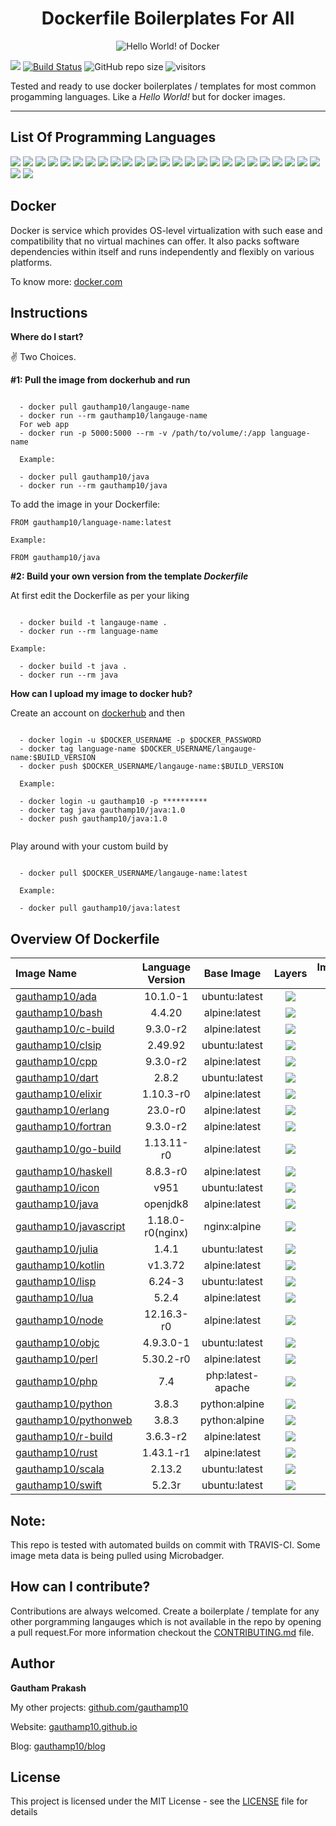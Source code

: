 <h1 align="center">Dockerfile Boilerplates For All</h1>

<p align="center">
  <img src="https://i.imgur.com/MvsT3qI.png" alt="Hello World! of Docker"/>
</p>

<a href="https://travis-ci.com/gauthamp10/dockerfile-boilerplates"><img src="https://img.icons8.com/color/48/000000/travis-ci.png"/></a> [![Build Status](https://travis-ci.com/gauthamp10/dockerfile-boilerplates.svg?token=GyGbkGV9nLfsTamsNpS4&branch=master)](https://travis-ci.com/gauthamp10/dockerfile-boilerplates) ![GitHub repo size](https://img.shields.io/github/repo-size/gauthamp10/dockerfile-biolerplates) ![visitors](https://visitor-badge.glitch.me/badge?page_id=gauthamp10.dockerfile-boilerplates)

Tested and ready to use docker boilerplates / templates for most common progamming languages. Like a *Hello World!* but for  docker images.

---

## __List Of Programming Languages__

[![](https://img.shields.io/badge/ada-%20-blue)](https://img.shields.io/badge/ada-%20-blue) [![](https://img.shields.io/badge/bash-%20-blue)](https://img.shields.io/badge/bash-%20-blue) [![](https://img.shields.io/badge/C-%20-blue)](https://img.shields.io/badge/C-%20-blue) [![](https://img.shields.io/badge/CommonLisp-%20-blue)](https://img.shields.io/badge/CommonLisp-%20-blue) [![](https://img.shields.io/badge/cpp-%20-blue)](https://img.shields.io/badge/cpp-%20-blue) [![](https://img.shields.io/badge/dart-%20-blue)](https://img.shields.io/badge/dart-%20-blue) [![](https://img.shields.io/badge/elixir-%20-blue)](https://img.shields.io/badge/elixir-%20-blue) [![](https://img.shields.io/badge/erlang-%20-blue)](https://img.shields.io/badge/erlang-%20-blue) [![](https://img.shields.io/badge/fortran-%20-blue)](https://img.shields.io/badge/fortran-%20-blue) [![](https://img.shields.io/badge/go-%20-blue)](https://img.shields.io/badge/go-%20-blue) [![](https://img.shields.io/badge/haskell-%20-blue)](https://img.shields.io/badge/haskell-%20-blue) [![](https://img.shields.io/badge/icon-%20-blue)](https://img.shields.io/badge/icon-%20-blue) [![](https://img.shields.io/badge/java-%20-blue)](https://img.shields.io/badge/java-%20-blue) [![](https://img.shields.io/badge/javascript-%20-blue)](https://img.shields.io/badge/javascript-%20-blue) [![](https://img.shields.io/badge/julia-%20-blue)](https://img.shields.io/badge/julia-%20-blue) [![](https://img.shields.io/badge/kotlin-%20-blue)](https://img.shields.io/badge/kotlin-%20-blue) [![](https://img.shields.io/badge/lisp-%20-blue)](https://img.shields.io/badge/lisp-%20-blue) [![](https://img.shields.io/badge/lua-%20-blue)](https://img.shields.io/badge/lua-%20-blue) [![](https://img.shields.io/badge/node-%20-blue)](https://img.shields.io/badge/node-%20-blue) [![](https://img.shields.io/badge/objectiveC-%20-blue)](https://img.shields.io/badge/objectiveC-%20-blue) [![](https://img.shields.io/badge/perl-%20-blue)](https://img.shields.io/badge/perl-%20-blue) [![](https://img.shields.io/badge/php-%20-blue)](https://img.shields.io/badge/php-%20-blue) [![](https://img.shields.io/badge/python-%20-blue)](https://img.shields.io/badge/python-%20-blue) [![](https://img.shields.io/badge/R-%20-blue)](https://img.shields.io/badge/R-%20-blue) [![](https://img.shields.io/badge/rust-%20-blue)](https://img.shields.io/badge/rust-%20-blue) [![](https://img.shields.io/badge/scala-%20-blue)](https://img.shields.io/badge/scala-%20-blue) [![](https://img.shields.io/badge/swift-%20-blue)](https://img.shields.io/badge/swift-%20-blue) 

## __Docker__

Docker is service which provides OS-level virtualization with such ease and compatibility that no virtual machines can offer. It also packs software dependencies within itself and runs independently and flexibly on various platforms.

To know more: [docker.com](https://www.docker.com/)


## __Instructions__

__Where do I start?__

✌️ Two Choices.

__#1: Pull the image from dockerhub and run__

```

  - docker pull gauthamp10/langauge-name
  - docker run --rm gauthamp10/langauge-name
  For web app
  - docker run -p 5000:5000 --rm -v /path/to/volume/:/app language-name

  Example:

  - docker pull gauthamp10/java
  - docker run --rm gauthamp10/java

```
To add the image in your Dockerfile:

```
FROM gauthamp10/language-name:latest

Example:

FROM gauthamp10/java

```

__#2: Build your own version from the template *Dockerfile*__

At first edit the Dockerfile as per your liking 

```

  - docker build -t langauge-name .
  - docker run --rm language-name

Example:

  - docker build -t java .
  - docker run --rm java

```

__How can I upload my image to docker hub?__

Create an account on [dockerhub](https://hub.docker.com/) and then

```

  - docker login -u $DOCKER_USERNAME -p $DOCKER_PASSWORD
  - docker tag language-name $DOCKER_USERNAME/langauge-name:$BUILD_VERSION
  - docker push $DOCKER_USERNAME/langauge-name:$BUILD_VERSION

  Example:

  - docker login -u gauthamp10 -p **********
  - docker tag java gauthamp10/java:1.0
  - docker push gauthamp10/java:1.0


```

Play around with your custom build by

```

  - docker pull $DOCKER_USERNAME/langauge-name:latest

  Example:

  - docker pull gauthamp10/java:latest

```

## __Overview Of Dockerfile__

|     Image Name     |     Language Version     |     Base Image     |     Layers      |     Image Size     |
| :--------------- | :--------------: | :---------------: | :---------------: | ------------------------------------------: |
| [gauthamp10/ada](https://github.com/gauthamp10/dockerfile-boilerplates/blob/master/ada/Dockerfile)        |     10.1.0-1     |   ubuntu:latest |   [![](https://images.microbadger.com/badges/image/gauthamp10/ada.svg)](https://microbadger.com/images/gauthamp10/ada)   |             [![](https://img.shields.io/badge/size-492MB-orange)](https://img.shields.io/badge/size-492MB-orange) |
| [gauthamp10/bash](https://github.com/gauthamp10/dockerfile-boilerplates/blob/master/bash/Dockerfile)       |      4.4.20      |   alpine:latest |   [![](https://images.microbadger.com/badges/image/gauthamp10/bash.svg)](https://microbadger.com/images/gauthamp10/bash)   | [![](https://img.shields.io/badge/size-5.61MB-brightgreen)](https://img.shields.io/badge/size-5.61MB-brightgreen) |
| [gauthamp10/c-build](https://github.com/gauthamp10/dockerfile-boilerplates/blob/master/c/Dockerfile)          |     9.3.0-r2     |   alpine:latest |   [![](https://images.microbadger.com/badges/image/gauthamp10/c-build.svg)](https://microbadger.com/images/gauthamp10/c-build)   |             [![](https://img.shields.io/badge/size-181MB-yellow)](https://img.shields.io/badge/size-181MB-yellow) |
| [gauthamp10/clsip](https://github.com/gauthamp10/dockerfile-boilerplates/blob/master/clisp/Dockerfile)      |      2.49.92     |   ubuntu:latest |   [![](https://images.microbadger.com/badges/image/gauthamp10/clisp.svg)](https://microbadger.com/images/gauthamp10/clisp)   |   [![](https://img.shields.io/badge/size-130MB-yellowgreen)](https://img.shields.io/badge/size-130MB-yellowgreen) |
| [gauthamp10/cpp](https://github.com/gauthamp10/dockerfile-boilerplates/blob/master/cpp/Dockerfile)        |     9.3.0-r2     |   alpine:latest |   [![](https://images.microbadger.com/badges/image/gauthamp10/cpp.svg)](https://microbadger.com/images/gauthamp10/cpp)   |             [![](https://img.shields.io/badge/size-181MB-yellow)](https://img.shields.io/badge/size-181MB-yellow) |
| [gauthamp10/dart](https://github.com/gauthamp10/dockerfile-boilerplates/blob/master/dart/Dockerfile)       |       2.8.2      |   ubuntu:latest |   [![](https://images.microbadger.com/badges/image/gauthamp10/dart.svg)](https://microbadger.com/images/gauthamp10/dart)   |                   [![](https://img.shields.io/badge/size-628MB-red)](https://img.shields.io/badge/size-628MB-red) |
| [gauthamp10/elixir](https://github.com/gauthamp10/dockerfile-boilerplates/blob/master/elixir/Dockerfile)     |     1.10.3-r0    |   alpine:latest |   [![](https://images.microbadger.com/badges/image/gauthamp10/elixir.svg)](https://microbadger.com/images/gauthamp10/elixir)   |     [![](https://img.shields.io/badge/size-40MB-brightgreen)](https://img.shields.io/badge/size-40MB-brightgreen) |
| [gauthamp10/erlang](https://github.com/gauthamp10/dockerfile-boilerplates/blob/master/erlang/Dockerfile)     |      23.0-r0     |   alpine:latest |   [![](https://images.microbadger.com/badges/image/gauthamp10/erlang.svg)](https://microbadger.com/images/gauthamp10/erlang)   | [![](https://img.shields.io/badge/size-18.4MB-brightgreen)](https://img.shields.io/badge/size-18.4MB-brightgreen) |
| [gauthamp10/fortran](https://github.com/gauthamp10/dockerfile-boilerplates/blob/master/fortran/Dockerfile)    |     9.3.0-r2     |   alpine:latest |   [![](https://images.microbadger.com/badges/image/gauthamp10/fortran.svg)](https://microbadger.com/images/gauthamp10/fortran)   |             [![](https://img.shields.io/badge/size-210MB-yellow)](https://img.shields.io/badge/size-210MB-yellow) |
| [gauthamp10/go-build](https://github.com/gauthamp10/dockerfile-boilerplates/blob/master/go/Dockerfile)         |    1.13.11-r0    |   alpine:latest |   [![](https://images.microbadger.com/badges/image/gauthamp10/go-build.svg)](https://microbadger.com/images/gauthamp10/go-build)   |             [![](https://img.shields.io/badge/size-419MB-orange)](https://img.shields.io/badge/size-419MB-orange) |
| [gauthamp10/haskell](https://github.com/gauthamp10/dockerfile-boilerplates/blob/master/haskell/Dockerfile)    |     8.8.3-r0     |   alpine:latest |   [![](https://images.microbadger.com/badges/image/gauthamp10/haskell.svg)](https://microbadger.com/images/gauthamp10/haskell)   |                 [![](https://img.shields.io/badge/size-1.08GB-red)](https://img.shields.io/badge/size-1.08GB-red) |
| [gauthamp10/icon](https://github.com/gauthamp10/dockerfile-boilerplates/blob/master/icon/Dockerfile)       |       v951       |   ubuntu:latest |   [![](https://images.microbadger.com/badges/image/gauthamp10/icon.svg)](https://microbadger.com/images/gauthamp10/icon)   |   [![](https://img.shields.io/badge/size-119MB-yellowgreen)](https://img.shields.io/badge/size-119MB-yellowgreen) |
| [gauthamp10/java](https://github.com/gauthamp10/dockerfile-boilerplates/blob/master/java/Dockerfile)       |     openjdk8     |   alpine:latest |   [![](https://images.microbadger.com/badges/image/gauthamp10/java.svg)](https://microbadger.com/images/gauthamp10/java)   |   [![](https://img.shields.io/badge/size-123MB-yellowgreen)](https://img.shields.io/badge/size-123MB-yellowgreen) |
| [gauthamp10/javascript](https://github.com/gauthamp10/dockerfile-boilerplates/blob/master/javascript/Dockerfile) | 1.18.0-r0(nginx) |    nginx:alpine|   [![](https://images.microbadger.com/badges/image/gauthamp10/javascript.svg)](https://microbadger.com/images/gauthamp10/javascript)   | [![](https://img.shields.io/badge/size-19.9MB-brightgreen)](https://img.shields.io/badge/size-19.9MB-brightgreen) |
| [gauthamp10/julia](https://github.com/gauthamp10/dockerfile-boilerplates/blob/master/julia/Dockerfile)      |       1.4.1      |   ubuntu:latest |   [![](https://images.microbadger.com/badges/image/gauthamp10/julia.svg)](https://microbadger.com/images/gauthamp10/julia)   |             [![](https://img.shields.io/badge/size-469MB-orange)](https://img.shields.io/badge/size-469MB-orange) |
| [gauthamp10/kotlin](https://github.com/gauthamp10/dockerfile-boilerplates/blob/master/kotlin/Dockerfile)     |      v1.3.72     |   alpine:latest |   [![](https://images.microbadger.com/badges/image/gauthamp10/kotlin.svg)](https://microbadger.com/images/gauthamp10/kotlin)   |           [![](https://img.shields.io/badge/size-362MB-orange)](https://img.shields.io/badge/size-326MB-orange) |
| [gauthamp10/lisp](https://github.com/gauthamp10/dockerfile-boilerplates/blob/master/lisp/Dockerfile)       |      6.24-3      |   ubuntu:latest |   [![](https://images.microbadger.com/badges/image/gauthamp10/lisp.svg)](https://microbadger.com/images/gauthamp10/lisp)   |   [![](https://img.shields.io/badge/size-130MB-yellowgreen)](https://img.shields.io/badge/size-130MB-yellowgreen) |
| [gauthamp10/lua](https://github.com/gauthamp10/dockerfile-boilerplates/blob/master/lua/Dockerfile)        |       5.2.4      |   alpine:latest |   [![](https://images.microbadger.com/badges/image/gauthamp10/lua.svg)](https://microbadger.com/images/gauthamp10/lua)   | [![](https://img.shields.io/badge/size-6.32MB-brightgreen)](https://img.shields.io/badge/size-6.32MB-brightgreen) |
| [gauthamp10/node](https://github.com/gauthamp10/dockerfile-boilerplates/blob/master/node/Dockerfile)       |    12.16.3-r0    |   alpine:latest |   [![](https://images.microbadger.com/badges/image/gauthamp10/node.svg)](https://microbadger.com/images/gauthamp10/node)   | [![](https://img.shields.io/badge/size-37.4MB-brightgreen)](https://img.shields.io/badge/size-37.4MB-brightgreen) |
| [gauthamp10/objc](https://github.com/gauthamp10/dockerfile-boilerplates/blob/master/objective-c/Dockerfile)       |     4.9.3.0-1    |   ubuntu:latest |   [![](https://images.microbadger.com/badges/image/gauthamp10/objc.svg)](https://microbadger.com/images/gauthamp10/objc)   |                   [![](https://img.shields.io/badge/size-917MB-red)](https://img.shields.io/badge/size-917MB-red) |
| [gauthamp10/perl](https://github.com/gauthamp10/dockerfile-boilerplates/blob/master/perl/Dockerfile)       |     5.30.2-r0    |   alpine:latest |   [![](https://images.microbadger.com/badges/image/gauthamp10/perl.svg)](https://microbadger.com/images/gauthamp10/perl)   | [![](https://img.shields.io/badge/size-39.8MB-brightgreen)](https://img.shields.io/badge/size-39.8MB-brightgreen) |
| [gauthamp10/php](https://github.com/gauthamp10/dockerfile-boilerplates/blob/master/php/Dockerfile)        |        7.4       | php:latest-apache |   [![](https://images.microbadger.com/badges/image/gauthamp10/php.svg)](https://microbadger.com/images/gauthamp10/php) |             [![](https://img.shields.io/badge/size-414MB-orange)](https://img.shields.io/badge/size-414MB-orange) |
| [gauthamp10/python](https://github.com/gauthamp10/dockerfile-boilerplates/blob/master/python/worker/Dockerfile)     |       3.8.3      |   python:alpine|   [![](https://images.microbadger.com/badges/image/gauthamp10/python.svg)](https://microbadger.com/images/gauthamp10/python)   |   [![](https://img.shields.io/badge/size-113MB-yellowgreen)](https://img.shields.io/badge/size-113MB-yellowgreen) |
| [gauthamp10/pythonweb](https://github.com/gauthamp10/dockerfile-boilerplates/blob/master/python/web/Dockerfile)  |       3.8.3      |   python:alpine|   [![](https://images.microbadger.com/badges/image/gauthamp10/pythonweb.svg)](https://microbadger.com/images/gauthamp10/pythonweb)   |   [![](https://img.shields.io/badge/size-118MB-yellowgreen)](https://img.shields.io/badge/size-118MB-yellowgreen) |
| [gauthamp10/r-build](https://github.com/gauthamp10/dockerfile-boilerplates/blob/master/r/Dockerfile)          |     3.6.3-r2     |   alpine:latest |   [![](https://images.microbadger.com/badges/image/gauthamp10/r-build.svg)](https://microbadger.com/images/gauthamp10/r-build)   |   [![](https://img.shields.io/badge/size-122MB-yellowgreen)](https://img.shields.io/badge/size-122MB-yellowgreen) |
| [gauthamp10/rust](https://github.com/gauthamp10/dockerfile-boilerplates/blob/master/rust/Dockerfile)       |     1.43.1-r1    |   alpine:latest |   [![](https://images.microbadger.com/badges/image/gauthamp10/rust.svg)](https://microbadger.com/images/gauthamp10/rust)   |                   [![](https://img.shields.io/badge/size-611MB-red)](https://img.shields.io/badge/size-611MB-red) |
| [gauthamp10/scala](https://github.com/gauthamp10/dockerfile-boilerplates/blob/master/scala/Dockerfile)      |      2.13.2      |   ubuntu:latest |   [![](https://images.microbadger.com/badges/image/gauthamp10/scala.svg)](https://microbadger.com/images/gauthamp10/scala)   |                   [![](https://img.shields.io/badge/size-562MB-red)](https://img.shields.io/badge/size-562MB-red) |
| [gauthamp10/swift](https://github.com/gauthamp10/dockerfile-boilerplates/blob/master/swift/Dockerfile)      |      5.2.3r      |   ubuntu:latest |   [![](https://images.microbadger.com/badges/image/gauthamp10/swift.svg)](https://microbadger.com/images/gauthamp10/swift)   |                 [![](https://img.shields.io/badge/size-2.39GB-red)](https://img.shields.io/badge/size-2.39GB-red) |



## __Note:__ 

This repo is tested with automated builds on commit with TRAVIS-CI. Some image meta data is being pulled using Microbadger.

## __How can I contribute?__ 

Contributions are always welcomed. Create a boilerplate / template for any other porgramming langauges which is not available in the repo by opening a pull request.For more information checkout the [CONTRIBUTING.md](CONTRIBUTING.md) file.

## __Author__

 **Gautham Prakash**
 
  My other projects: [github.com/gauthamp10](https://github.com/gauthamp10)

  Website: [gauthamp10.github.io](https://gauthamp10.github.io)

  Blog: [gauthamp10/blog](https://gauthamp10.github.io/blog)

## __License__  

This project is licensed under the MIT License - see the [LICENSE](LICENSE) file for details

